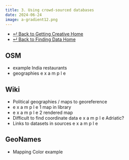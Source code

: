 ```yaml
---
title: 3. Using crowd-sourced databases
date: 2024-06-24
image: a-gradient12.png
---
```


- [↵ Back to Getting Creative Home](/resources/finding-data/getting-creative/)
- [↵ Back to Finding Data Home](/resources/finding-data/)

## OSM
- example India restaurants
- geographies e x a m p l e

## Wiki
- Political geographies / maps to georeference
- e x a m p l e 1 map in library
- e x a m p l e 2 rendered map
- Difficult to find coordinate data e x a m p l e Adriatic?
- Links to datasets in sources e x a m p l e


## GeoNames
- Mapping Color example